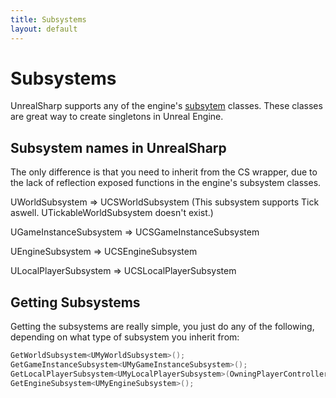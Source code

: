 ```yaml
---
title: Subsystems
layout: default
---
```


# Subsystems

UnrealSharp supports any of the engine's [subsytem](https://docs.unrealengine.com/4.27/en-US/ProgrammingAndScripting/Subsystems/) classes. These classes are great way to create singletons in Unreal Engine. 

## Subsystem names in UnrealSharp

The only difference is that you need to inherit from the CS wrapper, due to the lack of reflection exposed functions in the engine's subsystem classes.

UWorldSubsystem => UCSWorldSubsystem (This subsystem supports Tick aswell. UTickableWorldSubsystem doesn't exist.)

UGameInstanceSubsystem => UCSGameInstanceSubsystem

UEngineSubsystem => UCSEngineSubsystem

ULocalPlayerSubsystem => UCSLocalPlayerSubsystem

## Getting Subsystems

Getting the subsystems are really simple, you just do any of the following, depending on what type of subsystem you inherit from:

```c#
GetWorldSubsystem<UMyWorldSubsystem>();
GetGameInstanceSubsystem<UMyGameInstanceSubsystem>();
GetLocalPlayerSubsystem<UMyLocalPlayerSubsystem>(OwningPlayerController);
GetEngineSubsystem<UMyEngineSubsystem>();
```

